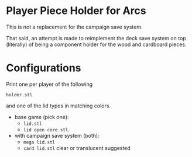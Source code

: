# Player Piece Holder for Arcs

This is not a replacement for the campaign save system.

That said, an attempt is made to reimplement the deck save system on top (literally) of being a component holder for the wood and cardboard pieces.

# Configurations

Print one per player of the following

`holder.stl`

and one of the lid types in matching colors.

- base game (pick one):
  - `lid.stl`
  - `lid open core.stl`.
- with campaign save system (both):
  - `mega lid.stl`
  - `card lid.stl` clear or translucent suggested
